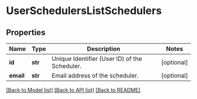 # UserSchedulersListSchedulers

## Properties
Name | Type | Description | Notes
------------ | ------------- | ------------- | -------------
**id** | **str** | Unique Identifier (User ID) of the Scheduler. | [optional] 
**email** | **str** | Email address of the scheduler. | [optional] 

[[Back to Model list]](../README.md#documentation-for-models) [[Back to API list]](../README.md#documentation-for-api-endpoints) [[Back to README]](../README.md)

